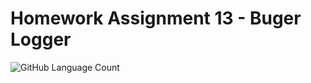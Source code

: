 # Homework Assignment 13 - Buger Logger

![GitHub Language Count](https://img.shields.io/github/languages/count/KEDuran/Burger_Logger?label=Languages%20Used&logo=GitHub)
